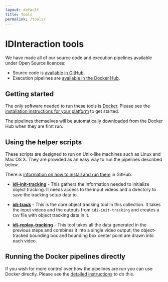 ```yaml
---
layout: default
title: Tools
permalink: /tools/
---
```


# IDInteraction tools

We have made all of our source code and execution pipelines available under Open Source licences:

* Source code is [available in GitHub][idi-github].
* Execution pipelines are [available in the Docker Hub][idi-docker].

## Getting started

The only software needed to run these tools is [Docker][docker]. Please see the [installation instructions for your platform][dockerdocs] to get started.

The pipelines themselves will be automatically downloaded from the Docker Hub when they are first run.

## Using the helper scripts

These scripts are designed to run on Unix-like machines such as Linux and Mac OS X. They are provided as an easy way to run the pipelines described below.

There is [information on how to install and run them][tracking-tools] in GitHub.

* **[idi-init-tracking][tool-init]** - This gathers the information needed to initialize object tracking. It needs access to the input videos and a directory to save the tracking setup data to.

* **[idi-track][tool-track]** - This is the core object tracking tool in this collection. It takes the input videos and the outputs from ```idi-init-tracking``` and creates a ```CSV``` file with object tracking data in it.

* **[idi-replay-tracking][tool-replay]** - This tool takes all the data generated in the previous steps and combines it into a single video output; the object-tracked bounding box and bounding box center point are drawn into each video.

## Running the Docker pipelines directly

If you wish for more control over how the pipelines are run you can use Docker directly. Please see the [detailed instructions][pipe-readme] to do this.

[docker]: https://www.docker.com/
[dockerdocs]: https://docs.docker.com/
[idi-docker]: https://hub.docker.com/u/idinteraction/
[idi-github]: https://github.com/IDInteraction
[pipe-readme]: https://github.com/IDInteraction/tracking-tools#idi-crop-video
[tool-init]: https://github.com/IDInteraction/tracking-tools#idi-init-tracking
[tool-replay]: https://github.com/IDInteraction/tracking-tools#idi-replay-tracking
[tool-track]: https://github.com/IDInteraction/tracking-tools#idi-track
[tool-video]: https://github.com/IDInteraction/tracking-tools#idi-crop-video
[tracking-tools]: https://github.com/IDInteraction/tracking-tools
